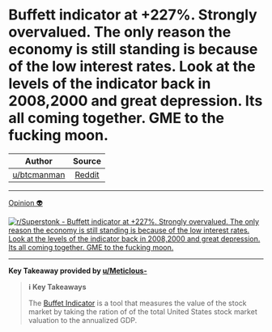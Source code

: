Buffett indicator at +227%. Strongly overvalued. The only reason the economy is still standing is because of the low interest rates. Look at the levels of the indicator back in 2008,2000 and great depression. Its all coming together. GME to the fucking moon.
=================================================================================================================================================================================================================================================================

| Author       | Source       | 
| :-------------: |:-------------:|
|  [u/btcmanman](https://www.reddit.com/user/btcmanman/) | [Reddit](https://www.reddit.com/r/Superstonk/comments/nj2ln4/buffett_indicator_at_227_strongly_overvalued_the/) | 

---

[Opinion 👽](https://www.reddit.com/r/Superstonk/search?q=flair_name%3A%22Opinion%20%F0%9F%91%BD%22&restrict_sr=1)

[![r/Superstonk - Buffett indicator at +227%. Strongly overvalued. The only reason the economy is still standing is because of the low interest rates. Look at the levels of the indicator back in 2008,2000 and great depression. Its all coming together. GME to the fucking moon.](https://preview.redd.it/5tg7z82sot071.jpg?width=960&crop=smart&auto=webp&s=9d923677c21239c0c7bed439620a5baf9f8b9825)](https://i.redd.it/5tg7z82sot071.jpg)

---

**Key Takeaway provided by [u/Meticlous-](https://www.reddit.com/user/Meticulous-/)**

> **:information_source: Key Takeaways**
> 
> The [Buffet Indicator](https://www.currentmarketvaluation.com/models/buffett-indicator.php) is a tool that measures the value of the stock market by taking the ration of of the total United States stock market valuation to the annualized GDP.
